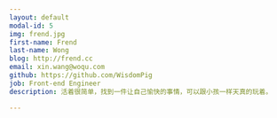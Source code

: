 ```yaml
---
layout: default
modal-id: 5
img: frend.jpg
first-name: Frend
last-name: Wong
blog: http://frend.cc
email: xin.wang@woqu.com
github: https://github.com/WisdomPig
job: Front-end Engineer
description: 活着很简单，找到一件让自己愉快的事情，可以跟小孩一样天真的玩着。

---
```

